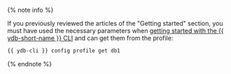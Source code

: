 {% note info %}

If you previously reviewed the articles of the "Getting started" section, you must have used the necessary parameters when [getting started with the {{ ydb-short-name }} CLI](../../../../getting_started/cli.md) and can get them from the profile:

```bash
{{ ydb-cli }} config profile get db1
```

{% endnote %}

